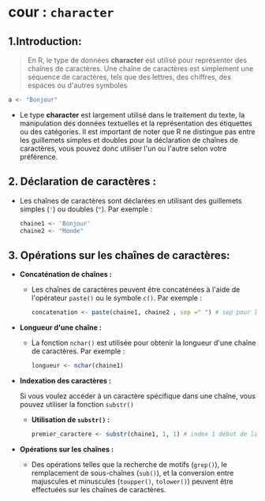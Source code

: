 # cour : **``character``**


## 1.**Introduction:**


>En R, le type de données **character** est utilisé pour représenter des chaînes de caractères. Une chaîne de caractères est simplement une séquence de caractères, tels que des lettres, des chiffres, des espaces ou d'autres symboles

```r
a <- "Bonjour"
```


- Le type **character** est largement utilisé dans le traitement du texte, la manipulation des données textuelles et la représentation des étiquettes ou des catégories. Il est important de noter que R ne distingue pas entre les guillemets simples et doubles pour la déclaration de chaînes de caractères, vous pouvez donc utiliser l'un ou l'autre selon votre préférence.



## 2. **Déclaration de caractères :**

- Les chaînes de caractères sont déclarées en utilisant des guillemets simples (`'`) ou doubles (`"`). Par exemple :

   ```R
   chaine1 <- 'Bonjour'
   chaine2 <- "Monde"
   ```


## 3. **Opérations sur les chaînes de caractères:**

- **Concaténation de chaînes :**
   - Les chaînes de caractères peuvent être concaténées à l'aide de l'opérateur `paste()` ou le symbole `c()`. Par exemple :
     ```R
     concatenation <- paste(chaine1, chaine2 , sep =" ") # sep pour la séparation  
     ```

- **Longueur d'une chaîne :**
   - La fonction `nchar()` est utilisée pour obtenir la longueur d'une chaîne de caractères. Par exemple :
     ```R
     longueur <- nchar(chaine1)
     ```

- **Indexation des caractères :**
   
   Si vous voulez accéder à un caractère spécifique dans une chaîne, vous pouvez utiliser la fonction `substr()` 

   - **Utilisation de `substr()` :**
      ```R
      premier_caractere <- substr(chaine1, 1, 1) # index 1 debut de la hiane (et non 0 )
      ```


- **Opérations sur les chaînes :**
   - Des opérations telles que la recherche de motifs (`grep()`), le remplacement de sous-chaînes (`sub()`), et la conversion entre majuscules et minuscules (`toupper()`, `tolower()`) peuvent être effectuées sur les chaînes de caractères.


